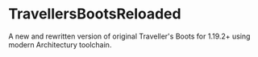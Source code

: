 # TravellersBootsReloaded
A new and rewritten version of original Traveller's Boots for 1.19.2+ using modern Architectury toolchain.